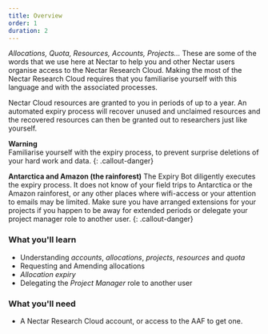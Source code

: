 ```yaml
---
title: Overview
order: 1
duration: 2
---
```


*Allocations, Quota, Resources, Accounts, Projects...* These are some of the words that we use here at Nectar to help you and other Nectar users organise access to the Nectar Research Cloud. Making the most of the Nectar Research Cloud requires that you familiarise yourself with this language and with the associated processes.

Nectar Cloud resources are granted to you in periods of up to a year. An automated expiry process will recover unused and unclaimed resources and the recovered resources can then be granted out to researchers just like yourself.

**Warning**  
Familiarise yourself with the expiry process, to prevent surprise deletions of your hard work and data.
{: .callout-danger}

**Antarctica and Amazon (the rainforest)** The Expiry Bot diligently executes the expiry process. It does not know of your field trips to Antarctica or the Amazon rainforest, or any other places where wifi-access or your attention to emails may be limited. Make sure you have arranged extensions for your projects if you happen to be away for extended periods or delegate your project manager role to another user.
{: .callout-danger}


### What you'll learn

- Understanding *accounts*, *allocations*, *projects*, *resources* and *quota*
- Requesting and Amending allocations
- *Allocation expiry*
- Delegating the *Project Manager* role to another user

### What you'll need

- A Nectar Research Cloud account, or access to the AAF to get one.

